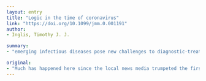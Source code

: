 ```yaml
---
layout: entry
title: "Logic in the time of coronavirus"
link: "https://doi.org/10.1099/jmm.0.001191"
author:
- Inglis, Timothy J. J.

summary:
- "emerging infectious diseases pose new challenges to diagnostic-treatment-control nexus. Emerging infectious disease poses new challenges and push causality beyond the limits of conventional Koch-Henle approach to aetiology. Review is an introduction to conversation with medical microbiologists. This review will be supported by a moderated blog. The aim of assessing causality is to derive actionable insights into this emerging infectious disease."

original:
- "Much has happened here since the local news media trumpeted the first Australian COVID-19 fatality, and stirred up a medieval fear of contagion. We now need to take a step back to examine the logic underlying the use of our limited COVID-19 countermeasures. Emerging infectious diseases by their nature, pose new challenges to the diagnostic-treatment-control nexus, and push our concepts of causality beyond the limits of the conventional Koch-Henle approach to aetiology. We need to use contemporary methods of assessing causality to ensure that clinical, laboratory and public health measures draw on a rational, evidence-based approach to argumentation. The purpose of any aetiological hypothesis is to derive actionable insights into this latest emerging infectious disease. This review is an introduction to a conversation with medical microbiologists, which will be supported by a moderated blog."
---
```



